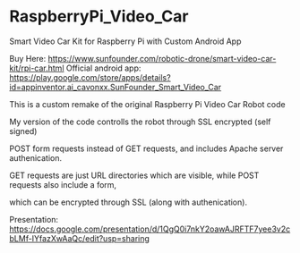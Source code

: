 # RaspberryPi_Video_Car
Smart Video Car Kit for Raspberry Pi with Custom Android App

Buy Here: https://www.sunfounder.com/robotic-drone/smart-video-car-kit/rpi-car.html
Official android app: https://play.google.com/store/apps/details?id=appinventor.ai_cavonxx.SunFounder_Smart_Video_Car

This is a custom remake of the original Raspberry Pi Video Car Robot code

My version of the code controlls the robot through SSL encrypted (self signed)

POST form requests instead of GET requests, and includes Apache server authenication. 

GET requests are just URL directories which are visible, while POST requests also include a form,

which can be encrypted through SSL (along with authenication).

Presentation: https://docs.google.com/presentation/d/1QgQ0i7nkY2oawAJRFTF7yee3v2cbLMf-IYfazXwAaQc/edit?usp=sharing
